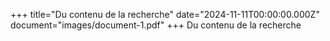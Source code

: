 +++
title="Du contenu de la recherche"
date="2024-11-11T00:00:00.000Z"
document="images/document-1.pdf"
+++
Du contenu de la recherche
